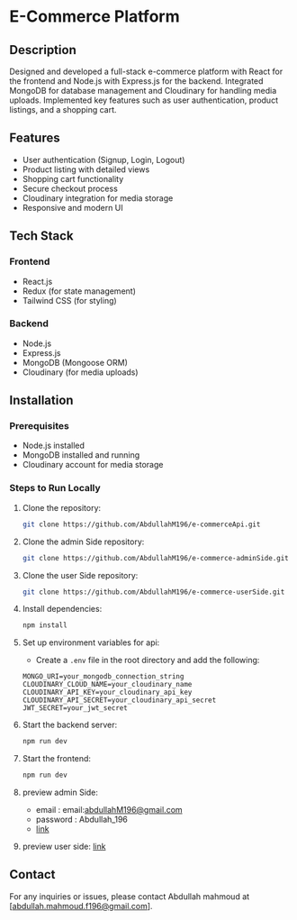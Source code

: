 # E-Commerce Platform

## Description
Designed and developed a full-stack e-commerce platform with React for the frontend and Node.js with Express.js for the backend. Integrated MongoDB for database management and Cloudinary for handling media uploads. Implemented key features such as user authentication, product listings, and a shopping cart.

## Features
- User authentication (Signup, Login, Logout)
- Product listing with detailed views
- Shopping cart functionality
- Secure checkout process
- Cloudinary integration for media storage
- Responsive and modern UI

## Tech Stack
### Frontend
- React.js
- Redux (for state management)
- Tailwind CSS (for styling)

### Backend
- Node.js
- Express.js
- MongoDB (Mongoose ORM)
- Cloudinary (for media uploads)

## Installation

### Prerequisites
- Node.js installed
- MongoDB installed and running
- Cloudinary account for media storage

### Steps to Run Locally
1. Clone the repository:
   ```sh
   git clone https://github.com/AbdullahM196/e-commerceApi.git
   ```
2. Clone the admin Side repository:
   ```sh
   git clone https://github.com/AbdullahM196/e-commerce-adminSide.git
   ```
3. Clone the user Side repository:
   ```sh
   git clone https://github.com/AbdullahM196/e-commerce-userSide.git
   ```
4. Install dependencies:
   ```sh
   npm install  
   ```
3. Set up environment variables for api:
   - Create a `.env` file in the root directory and add the following:
   ```env
   MONGO_URI=your_mongodb_connection_string
   CLOUDINARY_CLOUD_NAME=your_cloudinary_name
   CLOUDINARY_API_KEY=your_cloudinary_api_key
   CLOUDINARY_API_SECRET=your_cloudinary_api_secret
   JWT_SECRET=your_jwt_secret
   ```
4. Start the backend server:
   ```sh
   npm run dev
   ```
5. Start the frontend:
   ```sh
   npm run dev
   ```
6. preview admin Side:
   - email : email:abdullahM196@gmail.com
   - password : Abdullah_196
   - [link](https://e-shop-admin1.web.app/)
     
7. preview user side:
   [link](https://e-shop123.web.app/)
   
## Contact
For any inquiries or issues, please contact Abdullah mahmoud at [abdullah.mahmoud.f196@gmail.com].


